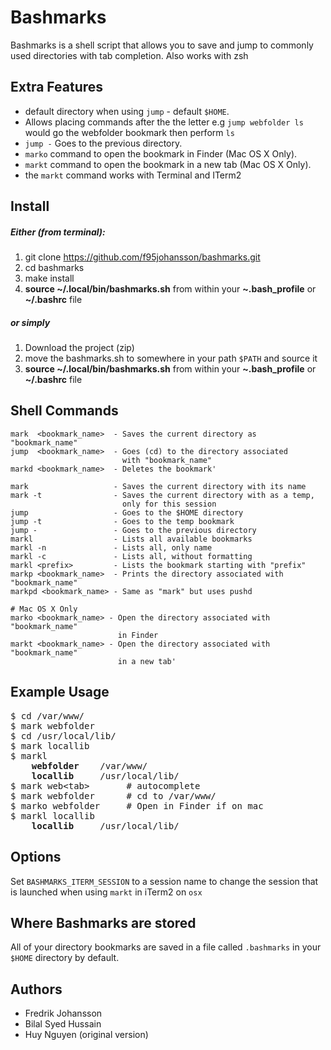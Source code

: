 Bashmarks
=====

Bashmarks is a shell script that allows you to save and jump to commonly used directories with tab completion. Also works with zsh

Extra Features
--------------

* default directory when using `jump` - default `$HOME`.
* Allows placing commands after the the letter e.g `jump webfolder ls` would go the webfolder bookmark then perform `ls`
* `jump -` Goes to the previous directory.
* `marko` command to open the bookmark in Finder (Mac OS X Only).
* `markt` command to open the bookmark in a new tab (Mac OS X Only).
* the `markt` command works with Terminal and ITerm2

Install
-------

##### Either (from terminal):
1. git clone https://github.com/f95johansson/bashmarks.git
2. cd bashmarks
2. make install
3. **source ~/.local/bin/bashmarks.sh** from within your **~.bash\_profile** or **~/.bashrc** file

##### or simply
1. Download the project (zip)
2. move the bashmarks.sh to somewhere in your path `$PATH` and source it
3. **source ~/.local/bin/bashmarks.sh** from within your **~.bash\_profile** or **~/.bashrc** file

Shell Commands
--------------

	mark  <bookmark_name>  - Saves the current directory as "bookmark_name"
	jump  <bookmark_name>  - Goes (cd) to the directory associated
                             with "bookmark_name"
	markd <bookmark_name>  - Deletes the bookmark'

	mark                   - Saves the current directory with its name
	mark -t                - Saves the current directory with as a temp,
                             only for this session
	jump                   - Goes to the $HOME directory
	jump -t                - Goes to the temp bookmark
	jump -                 - Goes to the previous directory
	markl                  - Lists all available bookmarks
	markl -n               - Lists all, only name
	markl -c               - Lists all, without formatting
	markl <prefix>         - Lists the bookmark starting with "prefix"
	markp <bookmark_name>  - Prints the directory associated with "bookmark_name"
	markpd <bookmark_name> - Same as "mark" but uses pushd
	
	# Mac OS X Only
	marko <bookmark_name> - Open the directory associated with "bookmark_name"
                            in Finder
	markt <bookmark_name> - Open the directory associated with "bookmark_name"
	                        in a new tab'


Example Usage
-------------
<pre>
$ cd /var/www/
$ mark webfolder
$ cd /usr/local/lib/
$ mark locallib
$ markl
	<b>webfolder</b>	/var/www/
	<b>locallib</b>		/usr/local/lib/
$ mark web&lt;tab&gt;       # autocomplete
$ mark webfolder	  # cd to /var/www/
$ marko webfolder	  # Open in Finder if on mac
$ markl locallib
	<b>locallib</b>		/usr/local/lib/
</pre>
		
Options
-------

Set `BASHMARKS_ITERM_SESSION` to a session name to change the session that is launched when using `markt` in iTerm2 on `osx` 

        
Where Bashmarks are stored
--------------------------
    
All of your directory bookmarks are saved in a file called `.bashmarks` in your `$HOME` directory by default.

Authors
-------
* Fredrik Johansson
* Bilal Syed Hussain
* Huy Nguyen (original version)

